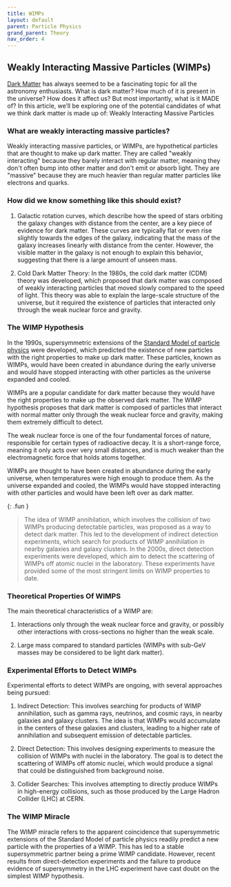 ```yaml
---
title: WIMPs
layout: default
parent: Particle Physics
grand_parent: Theory
nav_order: 4
---
```


## Weakly Interacting Massive Particles (WIMPs)

[Dark Matter](../cosmology/dark%20matter.html) has always seemed to be a fascinating topic for all the astronomy enthusiasts. What is dark matter? How much of it is present in the universe? How does it affect us? But most importantly, what is it MADE of? In this article, we’ll be exploring one of the potential candidates of what we think dark matter is made up of: Weakly Interacting Massive Particles

### What are weakly interacting massive particles?

Weakly interacting massive particles, or WIMPs, are hypothetical particles that are thought to make up dark matter. They are called "weakly interacting" because they barely interact with regular matter, meaning they don't often bump into other matter and don't emit or absorb light. They are "massive" because they are much heavier than regular matter particles like electrons and quarks.

### How did we know something like this should exist?

1. Galactic rotation curves, which describe how the speed of stars orbiting the galaxy changes with distance from the center, are a key piece of evidence for dark matter. These curves are typically flat or even rise slightly towards the edges of the galaxy, indicating that the mass of the galaxy increases linearly with distance from the center. However, the visible matter in the galaxy is not enough to explain this behavior, suggesting that there is a large amount of unseen mass.

2. Cold Dark Matter Theory: In the 1980s, the cold dark matter (CDM) theory was developed, which proposed that dark matter was composed of weakly interacting particles that moved slowly compared to the speed of light. This theory was able to explain the large-scale structure of the universe, but it required the existence of particles that interacted only through the weak nuclear force and gravity.

### The WIMP Hypothesis

In the 1990s, supersymmetric extensions of the [Standard Model of particle physics](./standard%20model.html) were developed, which predicted the existence of new particles with the right properties to make up dark matter. These particles, known as WIMPs, would have been created in abundance during the early universe and would have stopped interacting with other particles as the universe expanded and cooled.

WIMPs are a popular candidate for dark matter because they would have the right properties to make up the observed dark matter. The WIMP hypothesis proposes that dark matter is composed of particles that interact with normal matter only through the weak nuclear force and gravity, making them extremely difficult to detect.

The weak nuclear force is one of the four fundamental forces of nature, responsible for certain types of radioactive decay. It is a short-range force, meaning it only acts over very small distances, and is much weaker than the electromagnetic force that holds atoms together.

WIMPs are thought to have been created in abundance during the early universe, when temperatures were high enough to produce them. As the universe expanded and cooled, the WIMPs would have stopped interacting with other particles and would have been left over as dark matter.

{: .fun }

> The idea of WIMP annihilation, which involves the collision of two WIMPs producing detectable particles, was proposed as a way to detect dark matter. This led to the development of indirect detection experiments, which search for products of WIMP annihilation in nearby galaxies and galaxy clusters. In the 2000s, direct detection experiments were developed, which aim to detect the scattering of WIMPs off atomic nuclei in the laboratory. These experiments have provided some of the most stringent limits on WIMP properties to date.

### Theoretical Properties Of WIMPS

The main theoretical characteristics of a WIMP are:

1. Interactions only through the weak nuclear force and gravity, or possibly other interactions with cross-sections no higher than the weak scale.

2. Large mass compared to standard particles (WIMPs with sub-GeV masses may be considered to be light dark matter).

### Experimental Efforts to Detect WIMPs

Experimental efforts to detect WIMPs are ongoing, with several approaches being pursued:

1. Indirect Detection:
   This involves searching for products of WIMP annihilation, such as gamma rays, neutrinos, and cosmic rays, in nearby galaxies and galaxy clusters. The idea is that WIMPs would accumulate in the centers of these galaxies and clusters, leading to a higher rate of annihilation and subsequent emission of detectable particles.

2. Direct Detection:
   This involves designing experiments to measure the collision of WIMPs with nuclei in the laboratory. The goal is to detect the scattering of WIMPs off atomic nuclei, which would produce a signal that could be distinguished from background noise.

3. Collider Searches:
   This involves attempting to directly produce WIMPs in high-energy collisions, such as those produced by the Large Hadron Collider (LHC) at CERN.

### The WIMP Miracle

The WIMP miracle refers to the apparent coincidence that supersymmetric extensions of the Standard Model of particle physics readily predict a new particle with the properties of a WIMP. This has led to a stable supersymmetric partner being a prime WIMP candidate. However, recent results from direct-detection experiments and the failure to produce evidence of supersymmetry in the LHC experiment have cast doubt on the simplest WIMP hypothesis.

